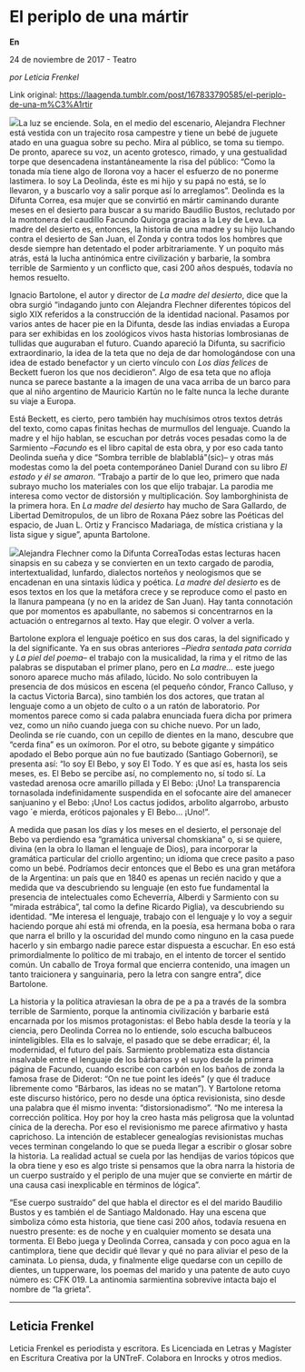 # El periplo de una mártir

**En**

24 de noviembre de 2017 - Teatro

_por Leticia Frenkel_

Link original: https://laagenda.tumblr.com/post/167833790585/el-periplo-de-una-m%C3%A1rtir

![](https://64.media.tumblr.com/a51f280a2e7eaad007ce1a248750ec88/tumblr_inline_pk0p5jYjpL1t6q87u_500.jpg)La luz se enciende. Sola, en el medio del escenario, Alejandra Flechner está vestida con un trajecito rosa campestre y tiene un bebé de juguete atado en una guagua sobre su pecho. Mira al público, se toma su tiempo. De pronto, aparece su voz, un acento grotesco, rimado, y una gestualidad torpe que desencadena instantáneamente la risa del público: “Como la tonada mía tiene algo de llorona voy a hacer el esfuerzo de no ponerme lastimera. Io soy La Deolinda, éste es mi hijo y su papá no está, se lo llevaron, y a buscarlo voy a salir porque así lo arreglamos”. Deolinda es la Difunta Correa, esa mujer que se convirtió en mártir caminando durante meses en el desierto para buscar a su marido Baudilio Bustos, reclutado por la montonera del caudillo Facundo Quiroga gracias a la Ley de Leva. La madre del desierto es, entonces, la historia de una madre y su hijo luchando contra el desierto de San Juan, el Zonda y contra todos los hombres que desde siempre han detentado el poder arbitrariamente. Y un poquito más atrás, está la lucha antinómica entre civilización y barbarie, la sombra terrible de Sarmiento y un conflicto que, casi 200 años después, todavía no hemos resuelto. 


Ignacio Bartolone, el autor y director de *La madre del desierto*, dice que la obra surgió “indagando junto con Alejandra Flechner diferentes tópicos del siglo XIX referidos a la construcción de la identidad nacional. Pasamos por varios antes de hacer pie en la Difunta, desde las indias enviadas a Europa para ser exhibidas en los zoológicos vivos hasta historias lombrosianas de tullidas que auguraban el futuro. Cuando apareció la Difunta, su sacrificio extraordinario, la idea de la teta que no deja de dar homologándose con una idea de estado benefactor y un cierto vínculo con *Los días felices* de Beckett fueron los que nos decidieron”. Algo de esa teta que no afloja nunca se parece bastante a la imagen de una vaca arriba de un barco para que al niño argentino de Mauricio Kartún no le falte nunca la leche durante su viaje a Europa.


Está Beckett, es cierto, pero también hay muchísimos otros textos detrás del texto, como capas finitas hechas de murmullos del lenguaje. Cuando la madre y el hijo hablan, se escuchan por detrás voces pesadas como la de Sarmiento –*Facundo* es el libro capital de esta obra, y por eso cada tanto Deolinda sueña y dice “Sombra terrible de blablablá"(sic)– y otras más modestas como la del poeta contemporáneo Daniel Durand con su libro *El estado y él se amaron*. “Trabajo a partir de lo que leo, primero que nada subrayo mucho los materiales con los que elijo trabajar. La parodia me interesa como vector de distorsión y multiplicación. Soy lamborghinista de la primera hora. En *La madre del desierto* hay mucho de Sara Gallardo, de Libertad Demitropulos, de un libro de Roxana Páez sobre las Poéticas del espacio, de Juan L. Ortiz y Francisco Madariaga, de mística cristiana y la lista sigue y sigue”, apunta Bartolone. 


![](https://64.media.tumblr.com/a51f280a2e7eaad007ce1a248750ec88/tumblr_inline_pk0p5jYjpL1t6q87u_500.jpg)Alejandra Flechner como la Difunta CorreaTodas estas lecturas hacen sinapsis en su cabeza y se convierten en un texto cargado de parodia, intertextualidad, lunfardo, dialectos norteños y neologismos que se encadenan en una sintaxis lúdica y poética. *La madre del desierto* es de esos textos en los que la metáfora crece y se reproduce como el pasto en la llanura pampeana (y no en la aridez de San Juan). Hay tanta connotación que por momentos es apabullante, no sabemos si concentrarnos en la actuación o entregarnos al texto. Hay que elegir. O volver a verla. 


Bartolone explora el lenguaje poético en sus dos caras, la del significado y la del significante. Ya en sus obras anteriores –*Piedra sentada pata corrida* y *La piel del poema*– el trabajo con la musicalidad, la rima y el ritmo de las palabras se disputaban el primer plano, pero en *La madre…* este juego sonoro aparece mucho más afilado, lúcido. No solo contribuyen la presencia de dos músicos en escena (el pequeño cóndor, Franco Calluso, y la cactus Victoria Barca), sino también los dos actores, que tratan al lenguaje como a un objeto de culto o a un ratón de laboratorio. Por momentos parece como si cada palabra enunciada fuera dicha por primera vez, como un niño cuando juega con su chiche nuevo. Por un lado, Deolinda se ríe cuando, con un cepillo de dientes en la mano, descubre que “cerda fina” es un oxímoron. Por el otro, su bebote gigante y simpático apodado el Bebo porque aún no fue bautizado (Santiago Gobernori), se presenta así: “Io soy El Bebo, y soy El Todo. Y es que así es, hasta los seis meses, es. El Bebo se percibe así, no complemento no, sí todo sí. La vastedad arenosa ocre amarillo pillada y El Bebo: ¡Uno! La transparencia tornasolada indefinidamente suspendida en el sofocante aire del amanecer sanjuanino y el Bebo: ¡Uno! Los cactus jodidos, arbolito algarrobo, arbusto vago ´e mierda, eróticos pajonales y El Bebo… ¡Uno!”.


A medida que pasan los días y los meses en el desierto, el personaje del Bebo va perdiendo esa “gramática universal chomskiana” o, si se quiere, divina (en la obra lo llaman el lenguaje de Dios), para incorporar la gramática particular del criollo argentino; un idioma que crece pasito a paso como un bebé. Podríamos decir entonces que el Bebo es una gran metáfora de la Argentina: un país que en 1840 es apenas un recién nacido y que a medida que va descubriendo su lenguaje (en esto fue fundamental la presencia de intelectuales como Echeverría, Alberdi y Sarmiento con su “mirada estrábica”, tal como la define Ricardo Piglia), va descubriendo su identidad. “Me interesa el lenguaje, trabajo con el lenguaje y lo voy a seguir haciendo porque ahí está mi ofrenda, en la poesía, esa hermana boba o rara que narra el brillo y la oscuridad del mundo como ninguno en la casa puede hacerlo y sin embargo nadie parece estar dispuesta a escuchar. En eso está primordialmente lo político de mi trabajo, en el intento de torcer el sentido común. Un caballo de Troya formal que encierra contenido, una imagen un tanto traicionera y sanguinaria, pero la letra con sangre entra”, dice Bartolone. 


La historia y la política atraviesan la obra de pe a pa a través de la sombra terrible de Sarmiento, porque la antinomia civilización y barbarie está encarnada por los mismos protagonistas: el Bebo habla desde la teoría y la ciencia, pero Deolinda Correa no lo entiende, solo escucha balbuceos ininteligibles. Ella es lo salvaje, el pasado que se debe erradicar; él, la modernidad, el futuro del país. Sarmiento problematiza esta distancia insalvable entre el lenguaje de los bárbaros y el suyo desde la primera página de Facundo, cuando escribe con carbón en los baños de zonda la famosa frase de Diderot: “On ne tue point les ideés” (y que él traduce libremente como “Bárbaros, las ideas no se matan”). Y Bartolone retoma este discurso histórico, pero no desde una óptica revisionista, sino desde una palabra que él mismo inventa: “distorsionadismo”. “No me interesa la corrección política. Hoy por hoy la creo hasta más peligrosa que la voluntad cínica de la derecha. Por eso el revisionismo me parece afirmativo y hasta caprichoso. La intención de establecer genealogías revisionistas muchas veces terminan congelando lo que se pueda llegar a escribir o glosar sobre la historia. La realidad actual se cuela por las hendijas de varios tópicos que la obra tiene y eso es algo triste si pensamos que la obra narra la historia de un cuerpo sustraído y el periplo de una mujer que se convierte en mártir de una causa casi inexplicable en términos de lógica”. 


“Ese cuerpo sustraído” del que habla el director es el del marido Baudilio Bustos y es también el de Santiago Maldonado. Hay una escena que simboliza cómo esta historia, que tiene casi 200 años, todavía resuena en nuestro presente: es de noche y en cualquier momento se desata una tormenta. El Bebo juega y Deolinda Correa, cansada y con poco agua en la cantimplora, tiene que decidir qué llevar y qué no para aliviar el peso de la caminata. Lo piensa, duda, y finalmente elige quedarse con un cepillo de dientes, un tupperware, los poemas del marido y una patente de auto cuyo número es: CFK 019. La antinomia sarmientina sobrevive intacta bajo el nombre de “la grieta”.


  




---

 Leticia Frenkel
----------------

 Leticia Frenkel es periodista y escritora. Es Licenciada en Letras y Magíster en Escritura Creativa por la UNTreF. Colabora en Inrocks y otros medios.

